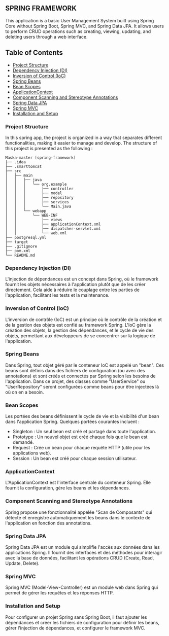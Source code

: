 ## SPRING FRAMEWORK

This application is a basic User Management System
built using Spring Core without Spring Boot,
Spring MVC, and Spring Data JPA. It allows users to perform CRUD operations
such as creating, viewing, updating, and deleting users through a web interface.

## Table of Contents
- [Project Structure](#project-structure)
- [Dependency Injection (DI)](#dependency-injection-di)
- [Inversion of Control (IoC)](#inversion-of-control-ioc)
- [Spring Beans](#spring-beans)
- [Bean Scopes](#bean-scopes)
- [ApplicationContext](#applicationcontext)
- [Component Scanning and Stereotype Annotations](#component-scanning-and-stereotype-annotations)
- [Spring Data JPA](#spring-data-jpa)
- [Spring MVC](#spring-mvc)
- [Installation and Setup](#installation-and-setup)

### Project Structure
In this spring app, the project is organized in a way that separates
different functionalities, making it easier to manage and develop.
The structure of this project is presented as the following :
```
Maska-master [spring-framework]
├── .idea
├── .smarttomcat
├── src
│   ├── main
│   │   ├── java
│   │   │   └── org.example
│   │   │       ├── controller
│   │   │       ├── model
│   │   │       ├── repository
│   │   │       ├── services
│   │   │       └── Main.java
│   │   └── webapp
│   │       └── WEB-INF
│   │           ├── views
│   │           ├── applicationContext.xml
│   │           ├── dispatcher-servlet.xml
│   │           └── web.xml
├── postgresql.yml
├── target
├── .gitignore
├── pom.xml
└── README.md
```
### Dependency Injection (DI)
L'injection de dépendances est un concept dans Spring, où le framework fournit les objets nécessaires à l'application plutôt que de les créer directement. Cela aide à réduire le couplage entre les parties de l'application, facilitant les tests et la maintenance.

### Inversion of Control (IoC)
L'inversion de contrôle (IoC) est un principe où le contrôle de la création et de la gestion des objets est confié au framework Spring. L'IoC gère la création des objets, la gestion des dépendances, et le cycle de vie des objets, permettant aux développeurs de se concentrer sur la logique de l'application.

### Spring Beans
Dans Spring, tout objet géré par le conteneur IoC est appelé un "bean". Ces beans sont définis dans des fichiers de configuration (ou avec des annotations) et sont créés et connectés par Spring selon les besoins de l'application. Dans ce projet, des classes comme "UserService" ou "UserRepository" seront configurées comme beans pour être injectées là où on en a besoin.

### Bean Scopes
Les portées des beans définissent le cycle de vie et la visibilité d'un bean dans l'application Spring. Quelques portées courantes incluent :
 * Singleton : Un seul bean est créé et partagé dans toute l'application.
 * Prototype : Un nouvel objet est créé chaque fois que le bean est demandé.
 * Request : Crée un bean pour chaque requête HTTP (utile pour les applications web).
 * Session : Un bean est créé pour chaque session utilisateur.

### ApplicationContext
L'ApplicationContext est l'interface centrale du conteneur Spring. Elle fournit la configuration, gère les beans et les dépendances.

### Component Scanning and Stereotype Annotations
Spring propose une fonctionnalité appelée "Scan de Composants" qui détecte et enregistre automatiquement les 
beans dans le contexte de l'application en fonction des annotations.

### Spring Data JPA
Spring Data JPA est un module qui simplifie l'accès aux données dans les applications Spring. Il fournit des interfaces et des méthodes pour interagir avec la base de données, facilitant les opérations CRUD (Create, Read, Update, Delete).

### Spring MVC
Spring MVC (Model-View-Controller) est un module web dans Spring qui permet de gérer les requêtes et les réponses HTTP.

### Installation and Setup
Pour configurer un projet Spring sans Spring Boot, il faut ajouter les dépendances et créer les fichiers de configuration pour définir les beans, gérer l'injection de dépendances, et configurer le framework MVC.